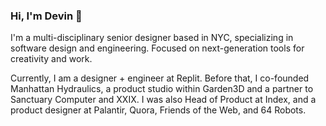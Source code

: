 ### Hi, I'm Devin 👋

I'm a multi-disciplinary senior designer based in NYC, specializing in software design and engineering. Focused on next-generation tools for creativity and work.

Currently, I am a designer + engineer at Replit. Before that, I co-founded Manhattan Hydraulics, a product studio within Garden3D and a partner to Sanctuary Computer and XXIX. I was also Head of Product at Index, and a product designer at Palantir, Quora, Friends of the Web, and 64 Robots.


<!--
**devinhalladay/devinhalladay** is a ✨ _special_ ✨ repository because its `README.md` (this file) appears on your GitHub profile.

Here are some ideas to get you started:

- 🔭 I’m currently working on ...
- 🌱 I’m currently learning ...
- 👯 I’m looking to collaborate on ...
- 🤔 I’m looking for help with ...
- 💬 Ask me about ...
- 📫 How to reach me: ...
- 😄 Pronouns: ...
- ⚡ Fun fact: ...
-->
